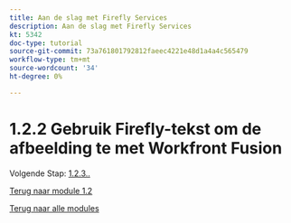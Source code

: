 ```yaml
---
title: Aan de slag met Firefly Services
description: Aan de slag met Firefly Services
kt: 5342
doc-type: tutorial
source-git-commit: 73a761801792812faeec4221e48d1a4a4c565479
workflow-type: tm+mt
source-wordcount: '34'
ht-degree: 0%

---
```


# 1.2.2 Gebruik Firefly-tekst om de afbeelding te  met Workfront Fusion

Volgende Stap: [ 1.2.3.. ](./ex3.md)

[Terug naar module 1.2](./automation.md)

[Terug naar alle modules](./../../../overview.md)
